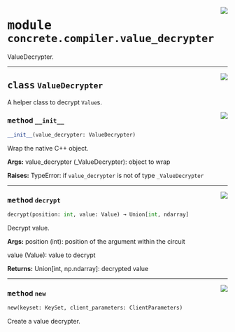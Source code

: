 <!-- markdownlint-disable -->

<a href="../../../compilers/concrete-compiler/compiler/lib/Bindings/Python/concrete/compiler/value_decrypter.py#L0"><img align="right" style="float:right;" src="https://img.shields.io/badge/-source-cccccc?style=flat-square"></a>

# <kbd>module</kbd> `concrete.compiler.value_decrypter`
ValueDecrypter. 



---

<a href="../../../compilers/concrete-compiler/compiler/lib/Bindings/Python/concrete/compiler/value_decrypter.py#L20"><img align="right" style="float:right;" src="https://img.shields.io/badge/-source-cccccc?style=flat-square"></a>

## <kbd>class</kbd> `ValueDecrypter`
A helper class to decrypt `Value`s. 

<a href="../../../compilers/concrete-compiler/compiler/lib/Bindings/Python/concrete/compiler/value_decrypter.py#L23"><img align="right" style="float:right;" src="https://img.shields.io/badge/-source-cccccc?style=flat-square"></a>

### <kbd>method</kbd> `__init__`

```python
__init__(value_decrypter: ValueDecrypter)
```

Wrap the native C++ object. 



**Args:**
  value_decrypter (_ValueDecrypter):  object to wrap 



**Raises:**
  TypeError:  if `value_decrypter` is not of type `_ValueDecrypter` 




---

<a href="../../../compilers/concrete-compiler/compiler/lib/Bindings/Python/concrete/compiler/value_decrypter.py#L53"><img align="right" style="float:right;" src="https://img.shields.io/badge/-source-cccccc?style=flat-square"></a>

### <kbd>method</kbd> `decrypt`

```python
decrypt(position: int, value: Value) → Union[int, ndarray]
```

Decrypt value. 



**Args:**
  position (int):  position of the argument within the circuit 

 value (Value):  value to decrypt 



**Returns:**
  Union[int, np.ndarray]:  decrypted value 

---

<a href="../../../compilers/concrete-compiler/compiler/lib/Bindings/Python/concrete/compiler/value_decrypter.py#L43"><img align="right" style="float:right;" src="https://img.shields.io/badge/-source-cccccc?style=flat-square"></a>

### <kbd>method</kbd> `new`

```python
new(keyset: KeySet, client_parameters: ClientParameters)
```

Create a value decrypter. 



